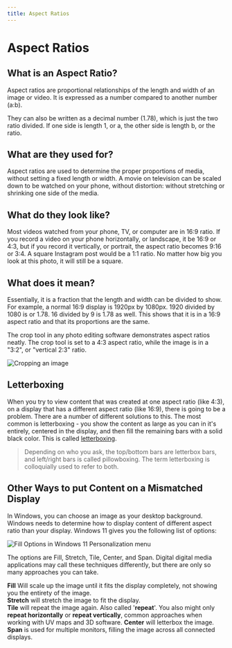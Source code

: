 ```yaml
---
title: Aspect Ratios
---
```

# Aspect Ratios

## What is an Aspect Ratio?

Aspect ratios are proportional relationships of the length and width of an image or video. It is expressed as a number compared to another number (a:b).

They can also be written as a decimal number (1.78), which is just the two ratio divided. If one side is length 1, or a, the other side is length b, or the ratio.

## What are they used for?

Aspect ratios are used to determine the proper proportions of media, without setting a fixed length or width. A movie on television can be scaled down to be watched on your phone, without distortion: without stretching or shrinking one side of the media.

## What do they look like?

Most videos watched from your phone, TV, or computer are in 16:9 ratio. If you record a video on your phone horizontally, or landscape, it be 16:9 or 4:3, but if you record it vertically, or portrait, the aspect ratio becomes 9:16 or 3:4. A square Instagram post would be a 1:1 ratio. No matter how big you look at this photo, it will still be a square.

## What does it mean?

Essentially, it is a fraction that the length and width can be divided to show. For example, a normal 16:9 display is 1920px by 1080px. 1920 divided by 1080 is or 1.78. 16 divided by 9 is 1.78 as well. This shows that it is in a 16:9 aspect ratio and that its proportions are the same.

The crop tool in any photo editing software demonstrates aspect ratios neatly. The crop tool is set to a 4:3 aspect ratio, while the image is in a "3:2", or "vertical 2:3" ratio.

![Cropping an image](/images/digital-media/cropToolAspectRatio.png)


## Letterboxing
When you try to view content that was created at one aspect ratio (like 4:3), on a display that has a different aspect ratio (like 16:9), there is going to be a problem. There are a number of different solutions to this. The most common is letterboxing - you show the content as large as you can in it's entirely, centered in the display, and then fill the remaining bars with a solid black color. This is called [letterboxing](https://en.wikipedia.org/wiki/Letterboxing_(filming)).

> Depending on who you ask, the top/bottom bars are letterbox bars, and left/right bars is called pillowboxing. The term letterboxing is colloquially used to refer to both.

## Other Ways to put Content on a Mismatched Display
In Windows, you can choose an image as your desktop background. Windows needs to determine how to display content of different aspect ratio than your display. Windows 11 gives you the following list of options:

![Fill Options in Windows 11 Personalization menu](/images/digital-media/windowsPersonalizationBackgroundFills.png)

The options are Fill, Stretch, Tile, Center, and Span. Digital digital media applications may call these techniques differently, but there are only so many approaches you can take.

**Fill** Will scale up the image until it fits the display completely, not showing you the entirety of the image.  
**Stretch** will stretch the image to fit the display.  
**Tile** will repeat the image again. Also called '**repeat**'. You also might only **repeat horizontally** or **repeat vertically**, common approaches when working with UV maps and 3D software.
**Center** will letterbox the image.  
**Span** is used for multiple monitors, filling the image across all connected displays.  